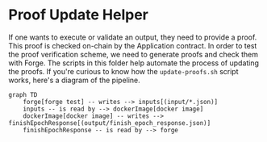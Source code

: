 # Proof Update Helper

If one wants to execute or validate an output, they need to provide a proof.
This proof is checked on-chain by the Application contract.
In order to test the proof verification scheme, we need to generate proofs and check them with Forge.
The scripts in this folder help automate the process of updating the proofs.
If you're curious to know how the `update-proofs.sh` script works, here's a diagram of the pipeline.

```mermaid
graph TD
    forge[forge test] -- writes --> inputs[(input/*.json)]
    inputs -- is read by --> dockerImage[docker image]
    dockerImage[docker image] -- writes --> finishEpochResponse[(output/finish_epoch_response.json)]
    finishEpochResponse -- is read by --> forge
```
